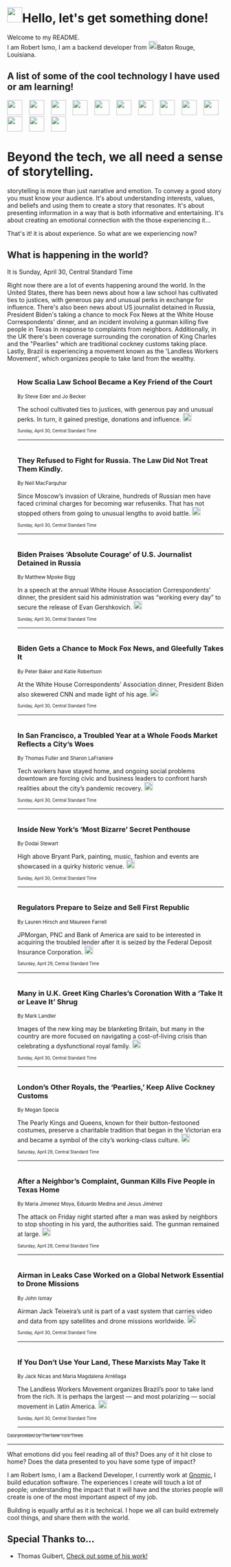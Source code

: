 <h1><img src="https://emojis.slackmojis.com/emojis/images/1643514375/3493/hot-coffee.gif?1643514375" width="35"/>Hello, let's get something done!</h1>

<p>Welcome to my README.<br/>
I am Robert Ismo, I am a backend developer from <img src="https://emojis.slackmojis.com/emojis/images/1638395689/50435/moulin_rouge.png?1638395689" width="20"/>Baton Rouge, Louisiana.</p>
<h2>A list of some of the cool technology I have used or am learning!</h2>
<p>
<img src="https://emojis.slackmojis.com/emojis/images/1643516091/21142/meow_bongotap.gif?1643516091" width="35" alt="">
<img src="https://img.shields.io/badge/Favorite%20Frontend%20Framework-SvelteKit-f83903" alt="">
<img src="https://img.shields.io/badge/Second%20Favorite-Vue-40b581" alt="">
<img src="https://img.shields.io/badge/Most%20Used%20Runtime-Nodejs-78b061" alt="">
<img src="https://emojis.slackmojis.com/emojis/images/1643517416/34482/fire.gif?1643517416" width="35" alt="">
<img src="https://img.shields.io/badge/Javascript%20But%20Better-Typescript-0078ca" alt="">
<img src="https://img.shields.io/badge/Favorite%20Language-Elixir-3e244d" alt="">
<img src="https://img.shields.io/badge/Containerize%20Everything-Docker-6ac9ef" alt="">
<img src="https://emojis.slackmojis.com/emojis/images/1643514596/5999/meow_party.gif?1643514596" width="35" alt="">
<img src="https://img.shields.io/badge/API%20Love%20Language-Graphql-de32a5" alt="">
<img src="https://img.shields.io/badge/Our%20Favorite%20Version%20Controller-Git-e94f33" alt="">
<img src="https://img.shields.io/badge/Favorite%20Database-Redis-d42d1d" alt="">
<img src="https://emojis.slackmojis.com/emojis/images/1643514559/5584/deployparrot.gif?1643514559" width="35" alt="">
<img src="https://img.shields.io/badge/Container%20Interstate-RabbitMQ-f66200" alt="">
<img src="https://img.shields.io/badge/Gotta%20Learn-Kubernetes-316adf" alt="">
<img src="https://img.shields.io/badge/Really%20Mature%20Now-WASM-654fef" alt="">
<img src="https://emojis.slackmojis.com/emojis/images/1666642497/61942/dance_vibe.gif?1666642497" width="35" alt="">
<img src="https://img.shields.io/badge/For%20My%20M1-ARM64-657d96" alt="">
<img src="https://img.shields.io/badge/Loving%20This%20So%20Much-TailwindCSS-17bcb5" alt="">
<img src="https://img.shields.io/badge/Cool%20Build%20Tool-Vite-f9cb24" alt="">
<img src="https://emojis.slackmojis.com/emojis/images/1669231376/62819/working-on-it.gif?1669231376" width="35" alt="">
<img src="https://img.shields.io/badge/Fun%20and%20Easy%20Database-MongoDB-5f8c49" alt="">
<img src="https://img.shields.io/badge/JS%20Life%20Support-NPM-c73737" alt="">
<img src="https://img.shields.io/badge/I%20Liked%20It-DynamoDB-0073b9" alt="">
<img src="https://emojis.slackmojis.com/emojis/images/1643514045/46/question.gif?1643514045" width="35" alt="">
<img src="https://img.shields.io/badge/cool-React-60d6f9" alt="">
<img src="https://img.shields.io/badge/Future%20Big%20Project-Lambda-f37e00" alt="">
<img src="https://img.shields.io/badge/NPM%20But%20Better-PNPM-f1aa07" alt="">
<img src="https://emojis.slackmojis.com/emojis/images/1643514943/9662/fbwow.gif?1643514943" width="35" alt="">
<img src="https://img.shields.io/badge/First%20Language-C-662079" alt="">
<img src="https://img.shields.io/badge/Where%20I%20Deploy%20Frontend-Vercel-000000" alt="">
<img src="https://img.shields.io/badge/Who%20Does%20not%20Want%20an%20App-Swift-f9492a" alt="">
<img src="https://emojis.slackmojis.com/emojis/images/1643514058/151/javascript.png?1643514058" width="35" alt="">
<img src="https://img.shields.io/badge/cool-Python-fbd542" alt="">
<img src="https://img.shields.io/badge/Favorite%20Something-Stripe-656cdc" alt="">
<img src="https://img.shields.io/badge/Of%20Course-HTML5-ed6327" alt="">
<img src="https://emojis.slackmojis.com/emojis/images/1660415405/60731/bomb.gif?1660415405" width="35" alt="">
<img src="https://img.shields.io/badge/hate-CSS-2964ec" alt="">
<img src="https://img.shields.io/badge/Learning-CircleCI-141215" alt="">
<img src="https://img.shields.io/badge/Learning-Rust-fbbb3b" alt="">
<img src="https://emojis.slackmojis.com/emojis/images/1660415397/60712/writing-hand.gif?1660415397" width="35" alt="">
<img src="https://img.shields.io/badge/Dev%20Browser%20of%20Choice-Firefox-cc4e26" alt="">
<img src="https://img.shields.io/badge/Recoverying%20From%20Windows-UNIX-1781e3" alt="">
<img src="https://img.shields.io/badge/LOVE-LogSeq-90c1c2" alt="">
<img src="https://emojis.slackmojis.com/emojis/images/1643514066/223/kirby.gif?1643514066" width="35" alt="">
<img src="https://img.shields.io/badge/Daily%20Driver-MacOS-e6e6e8" alt="">
<img src="https://img.shields.io/badge/Git%20Server-Github-000000" alt="">
<img src="https://img.shields.io/badge/enjoyable-EC2-f17428" alt="">
<img src="https://emojis.slackmojis.com/emojis/images/1643514239/2069/excited.gif?1643514239" width="35" alt="">
</p>
<h1>Beyond the tech, we all need a sense of storytelling.</h1>
<p>storytelling is more than just narrative and emotion. To convey a good story you must know your audience. It's about understanding interests, values, and beliefs and using them to create a story that resonates. It's about presenting information in a way that is both informative and entertaining. It's about creating an emotional connection with the those experiencing it...</p>
<p>That's it! it is about experience. So what are we experiencing now?</p>
<h2>What is happening in the world?</h2>
<p>It is Sunday, April 30, Central Standard Time</p>
<p>
Right now there are a lot of events happening around the world. In the United States, there has been news about how a law school has cultivated ties to justices, with generous pay and unusual perks in exchange for influence. There&#39;s also been news about US journalist detained in Russia, President Biden&#39;s taking a chance to mock Fox News at the White House Correspondents&#39; dinner, and an incident involving a gunman killing five people in Texas in response to complaints from neighbors. Additionally, in the UK there&#39;s been coverage surrounding the coronation of King Charles and the &quot;Pearlies&quot; which are traditional cockney customs taking place. Lastly, Brazil is experiencing a movement known as the &#39;Landless Workers Movement&#39;, which organizes people to take land from the wealthy.</p>
<ol>
<img src="https://img.shields.io/badge/-us-blue" alt="">
<h3>How Scalia Law School Became a Key Friend of the Court</h3>
<sub>By Steve Eder and Jo Becker</sub>
<p>The school cultivated ties to justices, with generous pay and unusual perks. In turn, it gained prestige, donations and influence.  <a href="https://nyti.ms/44hl7Da"><img src="https://developer.nytimes.com/files/poweredby_nytimes_30b.png?v=1583354208352" height="20"></a></p>
<sub><sub>Sunday, April 30, Central Standard Time</sub></sub>
<hr/>
<img src="https://img.shields.io/badge/-us-blue" alt="">
<h3>They Refused to Fight for Russia. The Law Did Not Treat Them Kindly.</h3>
<sub>By Neil MacFarquhar</sub>
<p>Since Moscow’s invasion of Ukraine, hundreds of Russian men have faced criminal charges for becoming war refuseniks. That has not stopped others from going to unusual lengths to avoid battle.  <a href="https://nyti.ms/3NxD1eW"><img src="https://developer.nytimes.com/files/poweredby_nytimes_30b.png?v=1583354208352" height="20"></a></p>
<sub><sub>Sunday, April 30, Central Standard Time</sub></sub>
<hr/>
<img src="https://img.shields.io/badge/-world-blue" alt="">
<h3>Biden Praises ‘Absolute Courage’ of U.S. Journalist Detained in Russia</h3>
<sub>By Matthew Mpoke Bigg</sub>
<p>In a speech at the annual White House Association Correspondents’ dinner, the president said his administration was “working every day” to secure the release of Evan Gershkovich.  <a href="https://nyti.ms/40RX4Ij"><img src="https://developer.nytimes.com/files/poweredby_nytimes_30b.png?v=1583354208352" height="20"></a></p>
<sub><sub>Sunday, April 30, Central Standard Time</sub></sub>
<hr/>
<img src="https://img.shields.io/badge/-us-blue" alt="">
<h3>Biden Gets a Chance to Mock Fox News, and Gleefully Takes It</h3>
<sub>By Peter Baker and Katie Robertson</sub>
<p>At the White House Correspondents’ Association dinner, President Biden also skewered CNN and made light of his age.  <a href="https://nyti.ms/3VkmA7L"><img src="https://developer.nytimes.com/files/poweredby_nytimes_30b.png?v=1583354208352" height="20"></a></p>
<sub><sub>Sunday, April 30, Central Standard Time</sub></sub>
<hr/>
<img src="https://img.shields.io/badge/-us-blue" alt="">
<h3>In San Francisco, a Troubled Year at a Whole Foods Market Reflects a City’s Woes</h3>
<sub>By Thomas Fuller and Sharon LaFraniere</sub>
<p>Tech workers have stayed home, and ongoing social problems downtown are forcing civic and business leaders to confront harsh realities about the city’s pandemic recovery.  <a href="https://nyti.ms/3neadgW"><img src="https://developer.nytimes.com/files/poweredby_nytimes_30b.png?v=1583354208352" height="20"></a></p>
<sub><sub>Sunday, April 30, Central Standard Time</sub></sub>
<hr/>
<img src="https://img.shields.io/badge/-nyregion-blue" alt="">
<h3>Inside New York’s ‘Most Bizarre’ Secret Penthouse</h3>
<sub>By Dodai Stewart</sub>
<p>High above Bryant Park, painting, music, fashion and events are showcased in a quirky historic venue.  <a href="https://nyti.ms/44fLPMt"><img src="https://developer.nytimes.com/files/poweredby_nytimes_30b.png?v=1583354208352" height="20"></a></p>
<sub><sub>Sunday, April 30, Central Standard Time</sub></sub>
<hr/>
<img src="https://img.shields.io/badge/-business-blue" alt="">
<h3>Regulators Prepare to Seize and Sell First Republic</h3>
<sub>By Lauren Hirsch and Maureen Farrell</sub>
<p>JPMorgan, PNC and Bank of America are said to be interested in acquiring the troubled lender after it is seized by the Federal Deposit Insurance Corporation.  <a href="https://nyti.ms/40OVYwT"><img src="https://developer.nytimes.com/files/poweredby_nytimes_30b.png?v=1583354208352" height="20"></a></p>
<sub><sub>Saturday, April 29, Central Standard Time</sub></sub>
<hr/>
<img src="https://img.shields.io/badge/-world-blue" alt="">
<h3>Many in U.K. Greet King Charles’s Coronation With a ‘Take It or Leave It’ Shrug</h3>
<sub>By Mark Landler</sub>
<p>Images of the new king may be blanketing Britain, but many in the country are more focused on navigating a cost-of-living crisis than celebrating a dysfunctional royal family.  <a href="https://nyti.ms/3NpCoV1"><img src="https://developer.nytimes.com/files/poweredby_nytimes_30b.png?v=1583354208352" height="20"></a></p>
<sub><sub>Sunday, April 30, Central Standard Time</sub></sub>
<hr/>
<img src="https://img.shields.io/badge/-world-blue" alt="">
<h3>London’s Other Royals, the ‘Pearlies,’ Keep Alive Cockney Customs</h3>
<sub>By Megan Specia</sub>
<p>The Pearly Kings and Queens, known for their button-festooned costumes, preserve a charitable tradition that began in the Victorian era and became a symbol of the city’s working-class culture.  <a href="https://nyti.ms/3Nr7CLg"><img src="https://developer.nytimes.com/files/poweredby_nytimes_30b.png?v=1583354208352" height="20"></a></p>
<sub><sub>Saturday, April 29, Central Standard Time</sub></sub>
<hr/>
<img src="https://img.shields.io/badge/-us-blue" alt="">
<h3>After a Neighbor’s Complaint, Gunman Kills Five People in Texas Home</h3>
<sub>By Maria Jimenez Moya, Eduardo Medina and Jesus Jiménez</sub>
<p>The attack on Friday night started after a man was asked by neighbors to stop shooting in his yard, the authorities said. The gunman remained at large.  <a href="https://nyti.ms/3oR0ptK"><img src="https://developer.nytimes.com/files/poweredby_nytimes_30b.png?v=1583354208352" height="20"></a></p>
<sub><sub>Saturday, April 29, Central Standard Time</sub></sub>
<hr/>
<img src="https://img.shields.io/badge/-us-blue" alt="">
<h3>Airman in Leaks Case Worked on a Global Network Essential to Drone Missions</h3>
<sub>By John Ismay</sub>
<p>Airman Jack Teixeira’s unit is part of a vast system that carries video and data from spy satellites and drone missions worldwide.  <a href="https://nyti.ms/3LHtUHo"><img src="https://developer.nytimes.com/files/poweredby_nytimes_30b.png?v=1583354208352" height="20"></a></p>
<sub><sub>Sunday, April 30, Central Standard Time</sub></sub>
<hr/>
<img src="https://img.shields.io/badge/-world-blue" alt="">
<h3>If You Don’t Use Your Land, These Marxists May Take It</h3>
<sub>By Jack Nicas and Maria Magdalena Arréllaga</sub>
<p>The Landless Workers Movement organizes Brazil’s poor to take land from the rich. It is perhaps the largest — and most polarizing — social movement in Latin America.  <a href="https://nyti.ms/3oUFSoc"><img src="https://developer.nytimes.com/files/poweredby_nytimes_30b.png?v=1583354208352" height="20"></a></p>
<sub><sub>Sunday, April 30, Central Standard Time</sub></sub>
<hr/>
</ol>
<a href="https://developer.nytimes.com"><sub><sub>Data provided by The New York Times</sub></sub></a>
<hr/>
<p>What emotions did you feel reading all of this? Does any of it hit close to home? Does the data presented to you have some type of impact?</p>
<p>I am Robert Ismo, I am a Backend Developer, I currently work at <a href="https://gnomic.education/">Gnomic</a>, I build education software. The experiences I create will touch a lot of people; understanding the impact that it will have and the stories people will create is one of the most important aspect of my job.</p>
<p>Building is equally artful as it is technical. I hope we all can build extremely cool things, and share them with the world.</p>
<h2>Special Thanks to...</h2>
<ul>
<li>Thomas Guibert, <a href="https://github.com/thmsgbrt/thmsgbrt">Check out some of his work!</a></li>
</ul>